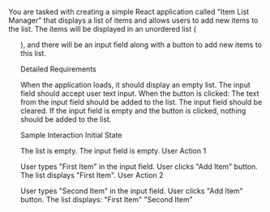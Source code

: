 You are tasked with creating a simple React application called "Item List Manager" that displays a list of items and allows users to add new items to the list. The items will be displayed in an unordered list (<ul>), and there will be an input field along with a button to add new items to this list.



Detailed Requirements

When the application loads, it should display an empty list.
The input field should accept user text input.
When the button is clicked:
The text from the input field should be added to the list.
The input field should be cleared.
If the input field is empty and the button is clicked, nothing should be added to the list.


Sample Interaction
Initial State

The list is empty.
The input field is empty.
User Action 1

User types "First Item" in the input field.
User clicks "Add Item" button.
The list displays "First Item".
User Action 2

User types "Second Item" in the input field.
User clicks "Add Item" button.
The list displays:
"First Item"
"Second Item"
